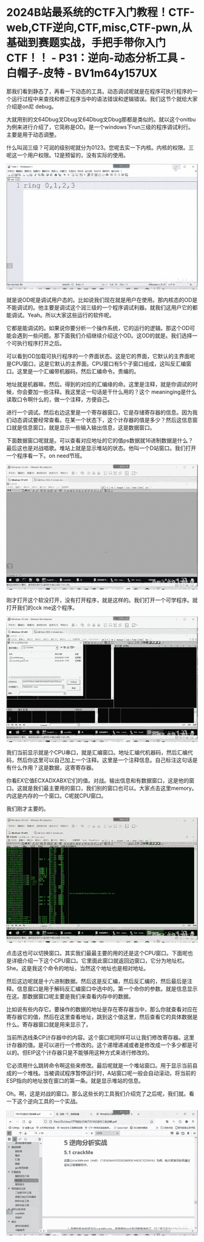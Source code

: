 # 2024B站最系统的CTF入门教程！CTF-web,CTF逆向,CTF,misc,CTF-pwn,从基础到赛题实战，手把手带你入门CTF！！ - P31：逆向-动态分析工具 - 白帽子-皮特 - BV1m64y157UX

那我们看到静态了，再看一下动态的工具。动态调试呢就是在程序可执行程序的一个运行过程中来查找和修正程序当中的语法错误和逻辑错误。我们这节个就给大家介绍是on尼 debug。

大就用别的文64Dbug叉Dbug叉64Dbug文Dbug那都是类似的。就以这个onitbu为例来进行介绍了，它简称是OD。是一个windows下run三级的程序调试利行。主要是用于动态调整。

什么叫润三级？可润的级别呢就分为0123。您呢去实一下内核。内核的权限。三呢这一个用户权限。12是预留的，没有实际的使用。



![](img/286f196dd05c81fe10144e1b80c3363a_1.png)

就是说OD呢是调试用户态的。比如说我们现在就是用户在使用。那内核态的OD是不能调试的。他主要是调试这个润三级的一个程序调试利器。就我们这用户它的都能调试。Yeah。所以大家这些运行的软件呢。

它都是能调试的。如果说你要分析一个操作系统，它的运行的逻辑。那这个OD可能会遇到一些问题。那下面我们介绍继续介绍这个OD。这OD的就是。我们选择一个可执行程序打开之后。

可以看到OD加载可执行程序的一个界面状态。这是它的界面，它默认的主界面呢是CPU窗口，这是它默认的主界面。CPU窗口有5个子窗口组成，这叫反汇编窗口。这里是一个汇编带机器码，然后汇编命令。贵编的。

地址就是机器嘛，然后。得到的对应的汇编缘的命。这里是注释，就是你调试的时候，你会要加一些注释。我这里这一句话是干什么用的？这个 meaninging是什么读取口令啊什么的，做一个注释，方便自己。

进行一个调试。然后右边这里是一个寄存器窗口，它是存储寄存器的信息。因为我们动态调试要经常查看。在某一个状态下，这个计存器的值是多少？然后这信息窗口就是信息窗口，就是显示一些输入输出信息，这是数据窗口。

下面数据窗口呢就是。可以查看对应地址的它的值ps数据就16进制数据是什么？最后这也是对战唱歌。堆站上就是显示堆站的状态。他叫一个D站窗口。我们打开一个程序看一下。on need节班。



![](img/286f196dd05c81fe10144e1b80c3363a_3.png)

刚才打开这个软没打开，没有打开程序，就是这样的。我们打开一个可学程序。就打开我们的cck me这个程序。



![](img/286f196dd05c81fe10144e1b80c3363a_5.png)

我们当前显示就是个CPU串口，就是汇编窗口。地址汇编代机器码，然后汇编代码，然后你这里可以自己加上一个注释。这里是一个注释信息。自己标注这句话是有什么作用？这是数据，这寄寄存器。

你看EX它值ECXADXABX它们的值。对战。输出信息和有数据窗口，这是他的窗口。这就是我们最主要用的窗口，我们别的窗口也可以。大家点击这里memory。内这是内存的一个窗口。C呢就CPU窗口。

我们刚才主要的。

![](img/286f196dd05c81fe10144e1b80c3363a_7.png)

点击这也可以切换窗口。其实我们最最主要的用的还是这个CPU窗口。下面呢也是详细介绍一下这个CPU窗口。它里面此窗口就返回边窗口，它分为地址栏。She。这是我这个命令的地址，当然这个地址也是相对地址。

然后这边呢就是十六进制数据。然后这是反汇编，然后反汇编的，然后最后是注释。信息窗口是用于解码反汇编窗口中选中的。第一个命你的参数。就是信息显示在这。那数据窗口呢主要是我们来查看内存中的数据。

比如说有些内存它。要操作的数据的地址是存在寄存器当中，那么你就查看对应在寄存器它的值，然后在这里查看地址，跳到这个值这里，然后查看它的具体数据是什么。寄存器窗口就是用来显示了。

当前所选线条CP计存器中的内容。这个窗口呢同样可以让我们修改寄存器。这里计存器的值。是可以进行一个修改的。这个递增递减或者是修改成一个多少都是可以的。但EIP这个计存器只是不能够用这种方式来进行修改的。

它必须用什么跳转命令啊这些来修改。最后呢就是一个堆站窗口。用于显示当前县成的一个堆栈。当被调试程序暂停运行时，A站窗口呢一般会自动滚动，将当前的ESP指向的地址放在窗口的第一条。就是显示堆站的信息。

Oh。啊，这是对战的窗口。那么这些长的工具我们介绍完了之后呢，我们就。看一下这个逆向工具的一个实战。

![](img/286f196dd05c81fe10144e1b80c3363a_9.png)